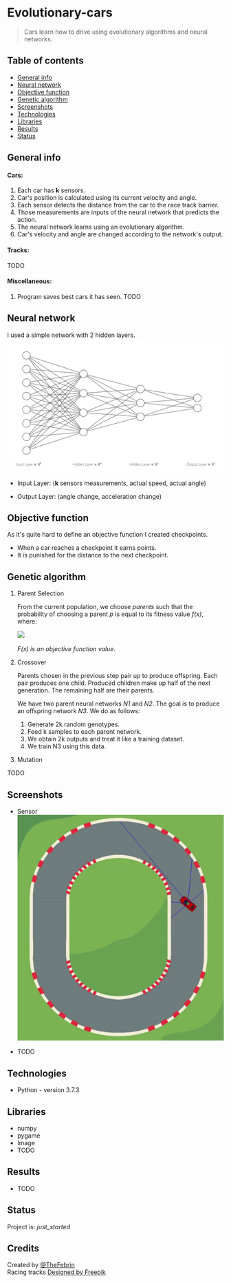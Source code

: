 # Evolutionary-cars
> Cars learn how to drive using evolutionary algorithms and neural networks.

## Table of contents
* [General info](#general-info)
* [Neural network](#neural-network)
* [Objective function](#objective-function)
* [Genetic algorithm](#genetic-algorithm)
* [Screenshots](#screenshots)
* [Technologies](#technologies)
* [Libraries](#libraries)
* [Results](#results)
* [Status](#status)

## General info

#### Cars:
1. Each car has **k** sensors.
2. Car's position is calculated using its current velocity and angle.
3. Each sensor detects the distance from the car to the race track barrier.
3. Those measurements are inputs of the neural network that predicts the action.
4. The neural network learns using an evolutionary algorithm.
5. Car's velocity and angle are changed according to the network's output.

#### Tracks:
TODO

#### Miscellaneous:
1. Program saves best cars it has seen.
TODO


## Neural network
I used a simple network with 2 hidden layers.
![Network](/images/network.jpg)

* Input Layer:
	(**k** sensors measurements, actual speed, actual angle)

* Output Layer:
	(angle change, acceleration change)

## Objective function
As it's quite hard to define an objective function I created checkpoints.

* When a car reaches a checkpoint it earns points.
* It is punished for the distance to the next checkpoint.


## Genetic algorithm
1. Parent Selection

	From the current population, we choose *parents* such that the probability of choosing a parent *p* is equal to its fitness value *f(x)*, where:

	 <img src="https://render.githubusercontent.com/render/math?math=f(x_i) = \frac{F(x_i) - F_{min}}{\sum_{j=1}^{n}(F(x_j)-F_{min})}">

	 *F(x) is an objective function value*.

2. Crossover

	Parents chosen in the previous step pair up to produce offspring.
	Each pair produces one child.
	Produced children make up half of the next generation.
	The remaining half are their parents.

	We have two parent neural networks *N1* and *N2*. The goal is to produce an offspring network *N3*.
	We do as follows:
	1. Generate 2k random genotypes.
	2. Feed k samples to each parent network.
	3. We obtain 2k outputs and treat it like a training dataset.
	3. We train N3 using this data.


3. Mutation

TODO


## Screenshots
* Sensor
	![Example screenshot](/videos/scanners.gif)

* TODO

## Technologies
* Python - version 3.7.3

## Libraries
* numpy
* pygame
* Image
* TODO

## Results
* TODO

## Status
Project is: _just_started_

## Credits
Created by [@TheFebrin](https://github.com/TheFebrin) <br>
Racing tracks <a href="http://www.freepik.com">Designed by Freepik</a>

